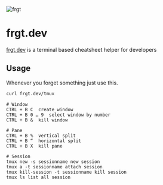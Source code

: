 ![frgt](https://github.com/[cobanov]/[frgt]/blob/[main]/frgt.png?raw=true)

# frgt.dev

[frgt.dev](https://www.frgt.dev) is a terminal based cheatsheet helper for developers

## Usage
Whenever you forget something just use this.
```bash
curl frgt.dev/tmux
```
```
# Window
CTRL + B C	create window
CTRL + B 0 … 9	select window by number
CTRL + B &	kill window

# Pane
CTRL + B %	vertical split
CTRL + B “	horizontal split
CTRL + B X	kill pane

# Session
tmux new -s sessionname	new session
tmux a -t sessionname attach session
tmux kill-session -t sessionname kill session
tmux ls	list all session
```

